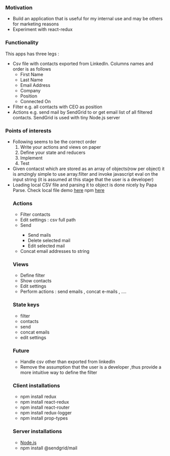 <h3>Motivation</h3>
<ul>
<li>Build an application that is useful for my internal use and may be others for marketing reasons</li>
<li>Experiment with react-redux</li>
</ul>


<h3>Functionality</h3>
This apps has three legs :
<ul>
<li>Csv file with contacts exported from LinkedIn. Columns names and order is as follows 
<ul>
<li>First Name</li>	<li>Last Name</li>	<li>Email Address</li>	<li>Company</li>	<li>Position</li>	<li>Connected On</li>
</ul>
</li>
<li>Filter e.g. all contacts with CEO as position</li>
<li>Actions e.g. send mail by SendGrid to or get email list of all filtered contacts. SendGrid is used with tiny Node.js server</li>
</ul>

<h3>Points of interests</h3>
<ul>
<li>Following seems to be the correct order 
<ol>
<li>Write your actions and views on paper </li>
<li>Define your state and reducers </li>
<li>Implement </li>
<li>Test</li>
</ol>
</li>
<li>Given contacst which are stored as an array of objects(row per object) it is amzingly simple to use array.filter and invoke javascript eval on the input string (it is assumed at this stage that the user is a developer)</li>
<li>Loading local CSV file and parsing it to object is done nicely by Papa Parse. Check local file demo <a href='https://www.papaparse.com/demo'>here</a> npm <a href='https://www.npmjs.com/package/papaparse'>here</a></li<
</ul>

<h3>Actions</h3>
<ul>
<li>Filter contacts</li>
<li>Edit settings : csv full path </li>
<li>Send</li>
<ul>
<li>Send mails</li>
<li>Delete selected mail</li>
<li>Edit selected mail</li>
</ul>
<li>Concat email addresses to string</li>
</ul>

<h3>Views</h3>
<ul>
<li>Define filter</li>
<li>Show contacts</li>
<li>Edit settings</li>
<li>Perform actions : send emails , concat e-mails , ....</li>
</ul>

<h3>State keys</h3>
<ul>
<li>filter</li>
<li>contacts</li>
<li>send</li>
<li>concat emails</li>
<li>edit settings</li>
</ul>


<h3>Future</h3>
<ul>
<li>Handle csv other than exported from linkedIn</li>
<li>Remove the assumption that the user is a developer ,thus provide a more intuitive way to define the filter</li>
</ul>

<h3>Client installations</h3>
<ul>
<li>npm install redux</li>
<li>npm install react-redux</li>
<li>npm install react-router</li>
<li>npm install redux-logger</li>
<li>npm install prop-types</li>
</ul>

<h3>Server installations</h3>
<ul>
<li><a href='https://nodejs.org/en/'>Node.js</a></li>
<li>npm install @sendgrid/mail</li>
</ul>